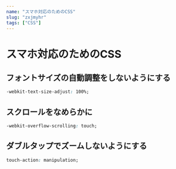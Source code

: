 ```yaml
---
name: "スマホ対応のためのCSS"
slug: "zxjmyhr"
tags: ["CSS"]
---
```


# スマホ対応のためのCSS

## フォントサイズの自動調整をしないようにする

```css
-webkit-text-size-adjust: 100%;
```

## スクロールをなめらかに

```css
-webkit-overflow-scrolling: touch;
```

## ダブルタップでズームしないようにする

```css
touch-action: manipulation;
```
